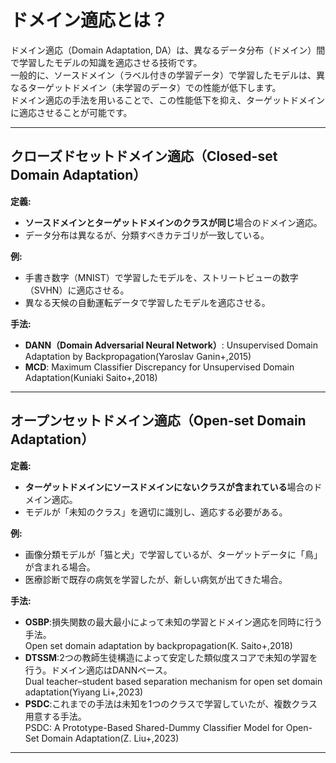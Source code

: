# ドメイン適応とは？
ドメイン適応（Domain Adaptation, DA）は、異なるデータ分布（ドメイン）間で学習したモデルの知識を適応させる技術です。  
一般的に、ソースドメイン（ラベル付きの学習データ）で学習したモデルは、異なるターゲットドメイン（未学習のデータ）での性能が低下します。  
ドメイン適応の手法を用いることで、この性能低下を抑え、ターゲットドメインに適応させることが可能です。

---

## **クローズドセットドメイン適応（Closed-set Domain Adaptation）**
**定義:**  
- **ソースドメインとターゲットドメインのクラスが同じ**場合のドメイン適応。  
- データ分布は異なるが、分類すべきカテゴリが一致している。  

**例:**  
- 手書き数字（MNIST）で学習したモデルを、ストリートビューの数字（SVHN）に適応させる。  
- 異なる天候の自動運転データで学習したモデルを適応させる。

**手法:**  
- **DANN（Domain Adversarial Neural Network）**: 
Unsupervised Domain Adaptation by Backpropagation(Yaroslav Ganin+,2015) 
- **MCD**: 
Maximum Classifier Discrepancy for Unsupervised Domain Adaptation(Kuniaki Saito+,2018)
---

## **オープンセットドメイン適応（Open-set Domain Adaptation）**
**定義:**  
- **ターゲットドメインにソースドメインにないクラスが含まれている**場合のドメイン適応。  
- モデルが「未知のクラス」を適切に識別し、適応する必要がある。  

**例:**  
- 画像分類モデルが「猫と犬」で学習しているが、ターゲットデータに「鳥」が含まれる場合。  
- 医療診断で既存の病気を学習したが、新しい病気が出てきた場合。  

**手法:**  
- **OSBP**:損失関数の最大最小によって未知の学習とドメイン適応を同時に行う手法。  
Open set domain adaptation by backpropagation(K. Saito+,2018)
- **DTSSM**:2つの教師生徒構造によって安定した類似度スコアで未知の学習を行う。ドメイン適応はDANNベース。  
Dual teacher–student based separation mechanism for open set domain adaptation(Yiyang Li+,2023)
- **PSDC**:これまでの手法は未知を1つのクラスで学習していたが、複数クラス用意する手法。  
PSDC: A Prototype-Based Shared-Dummy Classifier Model for Open-Set Domain Adaptation(Z. Liu+,2023)
---
